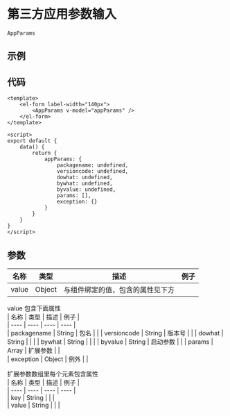 # 第三方应用参数输入    
`AppParams`  

## 示例  
<Demo>
  <AppParamsDemo />
</Demo>

## 代码  
```vue
<template>
    <el-form label-width="140px">
        <AppParams v-model="appParams" />
    </el-form>
</template>

<script>
export default {
    data() {
        return {
            appParams: {
                packagename: undefined,
                versioncode: undefined,
                dowhat: undefined,
                bywhat: undefined,
                byvalue: undefined,
                params: [],
                exception: {}
            }
        }
    }
}
</script>

```

## 参数  
| 名称 | 类型 | 描述 | 例子 |  
| ---- | ---- | ---- | ---- |   
| value | Object | 与组件绑定的值，包含的属性见下方 | |  

value 包含下面属性  
| 名称 | 类型 | 描述 | 例子 |  
| ---- | ---- | ---- | ---- |  
| packagename | String | 包名 | | 
| versioncode | String | 版本号 |  | 
| dowhat | String | | | 
| bywhat | String | | | 
| byvalue | String | 启动参数 | | 
| params | Array | 扩展参数 | |  
| exception | Object | 例外 | |

扩展参数数组里每个元素包含属性  
| 名称 | 类型 | 描述 | 例子 |  
| ---- | ---- | ---- | ---- |  
| key | String | | |  
| value | String | | | 


<Comment />